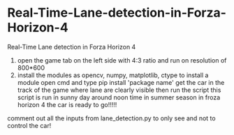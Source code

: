 # Real-Time-Lane-detection-in-Forza-Horizon-4
Real-Time Lane detection in Forza Horizon 4

1) open the game tab on the left side with 4:3 ratio and run on resolution of 800*600
2) install the modules as opencv, numpy, matplotlib, ctype
to install a module open cmd and type pip install 'package name'
get the car in the track of the game where lane are clearly visible then run the script
this script is run in sunny day around noon time in summer season in froza horizon 4
the car is ready to go!!!!!

comment out all the inputs from lane_detection.py to only see and not to control the car!
